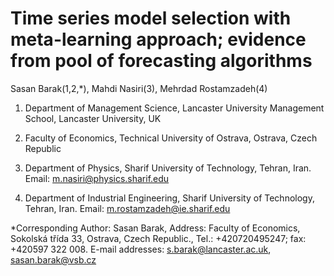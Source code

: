 # Time series model selection with meta-learning approach; evidence from pool of forecasting algorithms


Sasan Barak(1,2,*),  Mahdi Nasiri(3), Mehrdad Rostamzadeh(4)

1. Department of Management Science, Lancaster University Management School,
Lancaster University, UK
2. Faculty of Economics, Technical University of Ostrava, Ostrava, Czech Republic
3. Department of Physics, Sharif University of Technology, Tehran, Iran. Email: m.nasiri@physics.sharif.edu

4. Department of Industrial Engineering, Sharif University of Technology, Tehran, Iran. Email: m.rostamzadeh@ie.sharif.edu

*Corresponding Author: Sasan Barak,
Address: Faculty of Economics, Sokolská třída 33, Ostrava, Czech Republic.,
Tel.: +420720495247; fax: +420597 322 008.
E-mail addresses: s.barak@lancaster.ac.uk, sasan.barak@vsb.cz

